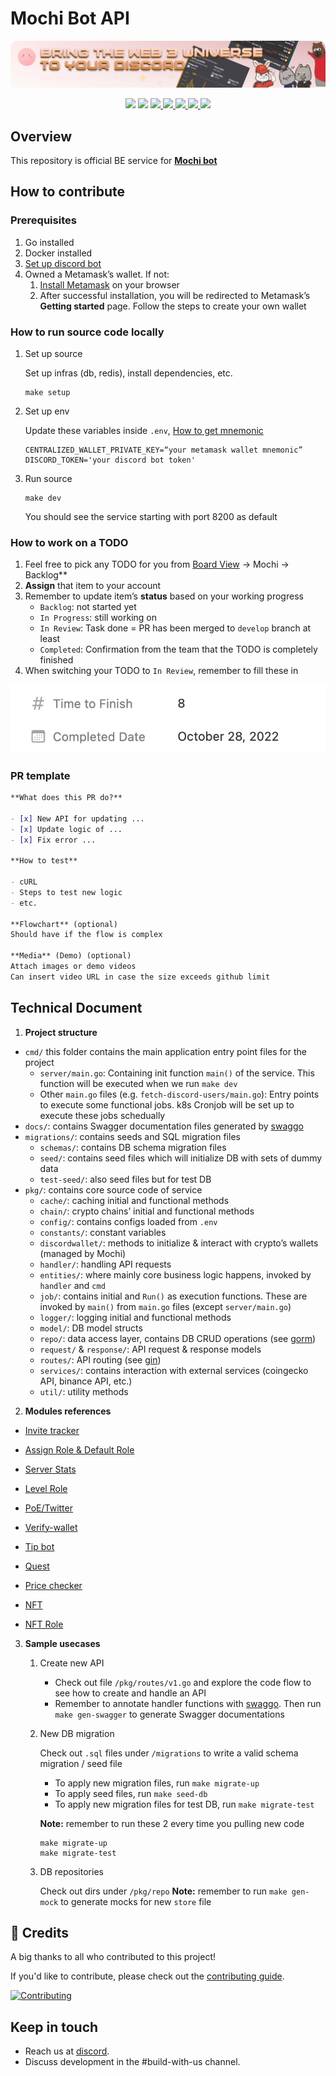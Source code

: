 # Mochi Bot API

<p align="center">
  <a href="https://getmochi.co">
    <img width="700" src="./images/mochi.png" />
  </a>
</p>

<p align="center">
  <img src="https://img.shields.io/badge/golang-1.18-blue" />
  <img src="https://img.shields.io/badge/strategy-gitflow-%23561D25" />
  <a href="https://github.com/consolelabs/mochi-api/blob/main/LICENSE">
    <img src="https://img.shields.io/badge/license-GNU-blue" />
  </a>
  <a href="https://discord.gg/DMVyp5Fr8Q">
  <img src="https://img.shields.io/github/issues-pr-raw/consolelabs/mochi-api" />
  <img src="https://img.shields.io/github/contributors/consolelabs/mochi-api" />
  <img src="https://img.shields.io/badge/we%20love-contributors-yellowgreen" />
  <a href="https://twitter.com/getmochi_bot">
  <img src="https://img.shields.io/twitter/follow/getmochi_bot?style=social" />
  </a>
</p>

## Overview

This repository is official BE service for **[Mochi bot](https://www.notion.so/9f37233d00734759a1ed7f887e385169)**

## How to contribute

### Prerequisites

1. Go installed
2. Docker installed
3. [Set up discord bot](https://www.notion.so/ac75c9b08f54477ba4d8d8d20715adc3)
4. Owned a Metamask’s wallet. If not:
   1. [Install Metamask](https://metamask.io/download/) on your browser
   2. After successful installation, you will be redirected to Metamask’s **Getting started** page.
      Follow the steps to create your own wallet

### How to run source code locally

1. Set up source

   Set up infras (db, redis), install dependencies, etc.

   ```
   make setup
   ```

2. Set up env

   Update these variables inside `.env`, [How to get mnemonic](https://metamask.zendesk.com/hc/en-us/articles/360015290032-How-to-reveal-your-Secret-Recovery-Phrase)

   ```
   CENTRALIZED_WALLET_PRIVATE_KEY=“your metamask wallet mnemonic”
   DISCORD_TOKEN='your discord bot token'
   ```

3. Run source

   ```
   make dev
   ```

   You should see the service starting with port 8200 as default

### How to work on a TODO

1. Feel free to pick any TODO for you from [Board View](https://www.notion.so/2b9be3fffef74705830ad77058e35c95) → Mochi → Backlog\*\*
2. **Assign** that item to your account
3. Remember to update item’s **status** based on your working progress
   - `Backlog`: not started yet
   - `In Progress`: still working on
   - `In Review`: Task done = PR has been merged to `develop` branch at least
   - `Completed`: Confirmation from the team that the TODO is completely finished
4. When switching your TODO to `In Review`, remember to fill these in

![Untitled](./images/todotime.png)

### PR template

```markdown
**What does this PR do?**

- [x] New API for updating ...
- [x] Update logic of ...
- [x] Fix error ...

**How to test**

- cURL
- Steps to test new logic
- etc.

**Flowchart** (optional)
Should have if the flow is complex

**Media** (Demo) (optional)
Attach images or demo videos
Can insert video URL in case the size exceeds github limit
```

## Technical Document

1. **Project structure**

- `cmd/` this folder contains the main application entry point files for the project
  - `server/main.go`: Containing init function `main()` of the service. This function will be executed when we run `make dev`
  - Other `main.go` files (e.g. `fetch-discord-users/main.go`): Entry points to execute some functional jobs. k8s Cronjob will be set up to execute these jobs schedually
- `docs/`: contains Swagger documentation files generated by [swaggo](https://github.com/swaggo/swag)
- `migrations/`: contains seeds and SQL migration files
  - `schemas/`: contains DB schema migration files
  - `seed/`: contains seed files which will initialize DB with sets of dummy data
  - `test-seed/`: also seed files but for test DB
- `pkg/`: contains core source code of service
  - `cache/`: caching initial and functional methods
  - `chain/`: crypto chains’ initial and functional methods
  - `config/`: contains configs loaded from `.env`
  - `constants/`: constant variables
  - `discordwallet/`: methods to initialize & interact with crypto’s wallets (managed by Mochi)
  - `handler/`: handling API requests
  - `entities/`: where mainly core business logic happens, invoked by `handler` and `cmd`
  - `job/`: contains initial and `Run()` as execution functions. These are invoked by `main()` from `main.go` files (except `server/main.go`)
  - `logger/`: logging initial and functional methods
  - `model/`: DB model structs
  - `repo/`: data access layer, contains DB CRUD operations (see [gorm](https://gorm.io/))
  - `request/` & `response/`: API request & response models
  - `routes/`: API routing (see [gin](https://github.com/gin-gonic/gin))
  - `services/`: contains interaction with external services (coingecko API, binance API, etc.)
  - `util/`: utility methods

2. **Modules references**

- [Invite tracker](https://www.notion.so/Invite-tracker-40503e89ce40437c957f1eba1c87905d)

- [Assign Role & Default Role](https://www.notion.so/Assign-Role-Default-Role-d6f6fd10722c432cb4aba8d24d47e390)

- [Server Stats](https://www.notion.so/Server-Stats-dc76616935ab414d9b99e5655fad053e)

- [Level Role](https://www.notion.so/Level-Role-842c00dd9a6a45c19c03b9e5f5a56324)

- [PoE/Twitter](https://www.notion.so/PoE-Twitter-a19c7960ca0446aa9fc1d2530a999234)

- [Verify-wallet](https://www.notion.so/Verify-wallet-9a3d511920b5416195e634f7b7092255)

- [Tip bot](https://www.notion.so/Tip-bot-634c6fe98a144d6c86d3e9d77a04b90e)

- [Quest](https://www.notion.so/Quest-4f3f9c3932c74ecc875d9750755db134)

- [Price checker](https://www.notion.so/Price-checker-4c7a9ddca67e485284451216e152be4c)

- [NFT](https://www.notion.so/NFT-bc88b0a16fb7457d9621e35ddc5cc90d)

- [NFT Role](https://www.notion.so/NFT-Role-174945895e164d65a2b0df4f262a3cb1)

3. **Sample usecases**

   1. Create new API
      - Check out file `/pkg/routes/v1.go` and explore the code flow to see how to create and handle an API
      - Remember to annotate handler functions with [swaggo](https://github.com/swaggo/swag). Then run `make gen-swagger` to generate Swagger documentations
   2. New DB migration

      Check out `.sql` files under `/migrations` to write a valid schema migration / seed file

      - To apply new migration files, run `make migrate-up`
      - To apply seed files, run `make seed-db`
      - To apply new migration files for test DB, run `make migrate-test`

      **Note:** remember to run these 2 every time you pulling new code

      ```
      make migrate-up
      make migrate-test
      ```

   3. DB repositories

      Check out dirs under `/pkg/repo`
      **Note:** remember to run `make gen-mock` to generate mocks for new `store` file

## :pray: Credits

A big thanks to all who contributed to this project!

If you'd like to contribute, please check out the [contributing guide](CONTRIBUTING.md).

[![Contributing](https://contrib.rocks/image?repo=consolelabs/mochi-api)](https://github.com/consolelabs/mochi-api/graphs/contributors)

## Keep in touch

- Reach us at [discord](https://discord.gg/dddsYkB8Jw).
- Discuss development in the #build-with-us channel.
